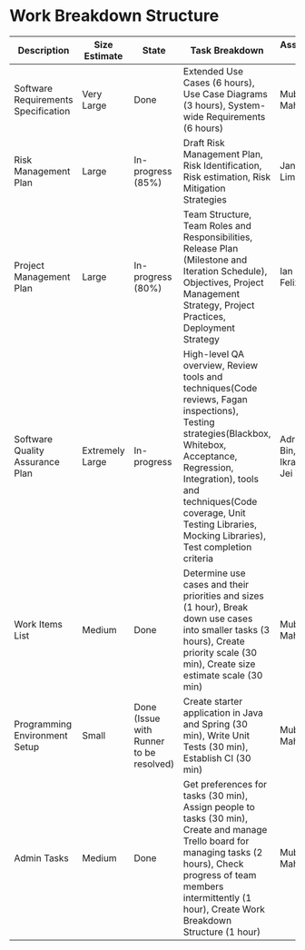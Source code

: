 # Work Breakdown Structure

Description | Size Estimate | State | Task Breakdown | Assigned to
--- | --- | --- | --- | ---
Software Requirements Specification | Very Large | Done | Extended Use Cases (6 hours), Use Case Diagrams (3 hours), System-wide Requirements (6 hours) | Mubtasim Mahmud
Risk Management Plan | Large | In-progress (85%) | Draft Risk Management Plan, Risk Identification, Risk estimation, Risk Mitigation Strategies | Janzen Lim
Project Management Plan | Large | In-progress (80%) | Team Structure, Team Roles and Responsibilities, Release Plan (Milestone and Iteration Schedule), Objectives, Project Management Strategy, Project Practices, Deployment Strategy | Ian Kabil Felix
Software Quality Assurance Plan | Extremely Large | In-progress | High-level QA overview, Review tools and techniques(Code reviews, Fagan inspections), Testing strategies(Blackbox, Whitebox, Acceptance, Regression, Integration), tools and techniques(Code coverage, Unit Testing Libraries, Mocking Libraries), Test completion criteria | Adrian Bin, Ali Ikram, Li Jei Yong
Work Items List | Medium | Done | Determine use cases and their priorities and sizes (1 hour), Break down use cases into smaller tasks (3 hours), Create priority scale (30 min), Create size estimate scale (30 min) | Mubtasim Mahmud
Programming Environment Setup | Small | Done (Issue with Runner to be resolved) | Create starter application in Java and Spring (30 min), Write Unit Tests (30 min), Establish CI (30 min) | Mubtasim Mahmud
Admin Tasks | Medium | Done | Get preferences for tasks (30 min), Assign people to tasks (30 min), Create and manage Trello board for managing tasks (2 hours), Check progress of team members intermittently (1 hour), Create Work Breakdown Structure (1 hour) | Mubtasim Mahmud
